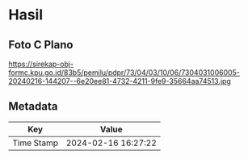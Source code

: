 # Hasil

## Foto C Plano

https://sirekap-obj-formc.kpu.go.id/83b5/pemilu/pdpr/73/04/03/10/06/7304031006005-20240216-144207--6e20ee81-4732-4211-9fe9-35664aa74513.jpg


## Metadata

| Key        | Value               |
| ---------- | ------------------- |
| Time Stamp | 2024-02-16 16:27:22 |



